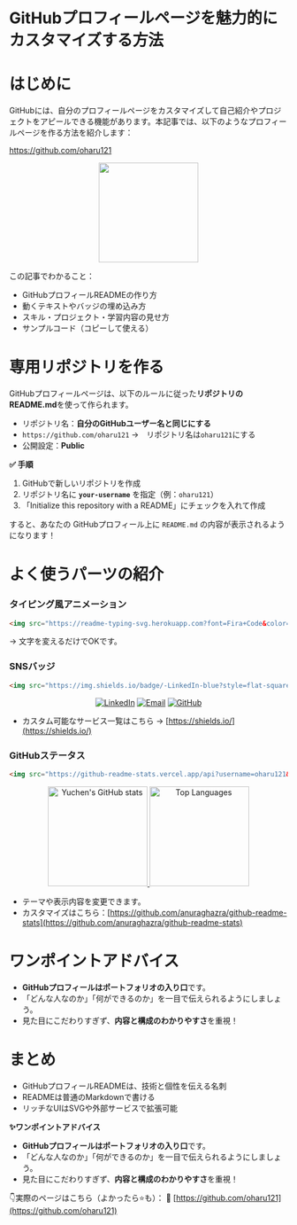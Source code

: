 # GitHubプロフィールページを魅力的にカスタマイズする方法

# はじめに

GitHubには、自分のプロフィールページをカスタマイズして自己紹介やプロジェクトをアピールできる機能があります。本記事では、以下のようなプロフィールページを作る方法を紹介します：

https://github.com/oharu121

<p align="center"> <img src="https://github-readme-stats.vercel.app/api?username=oharu121&show_icons=true&theme=radical" height="180" /> </p>

この記事でわかること：

* GitHubプロフィールREADMEの作り方
* 動くテキストやバッジの埋め込み方
* スキル・プロジェクト・学習内容の見せ方
* サンプルコード（コピーして使える）

# 専用リポジトリを作る

GitHubプロフィールページは、以下のルールに従った**リポジトリのREADME.md**を使って作られます。

* リポジトリ名：**自分のGitHubユーザー名と同じにする**
* `https://github.com/oharu121` →　リポジトリ名は`oharu121`にする
* 公開設定：**Public**

**✅ 手順**

1. GitHubで新しいリポジトリを作成
2. リポジトリ名に **`your-username`** を指定（例：`oharu121`）
3. 「Initialize this repository with a README」にチェックを入れて作成

すると、あなたの GitHubプロフィール上に `README.md` の内容が表示されるようになります！

# よく使うパーツの紹介

### タイピング風アニメーション

```md
<img src="https://readme-typing-svg.herokuapp.com?font=Fira+Code&color=00FFFF&size=25&center=true&vCenter=true&width=600&height=100&lines=Web+Developer;Automation+Enthusiast" />
```

→ 文字を変えるだけでOKです。

### SNSバッジ

```md
<img src="https://img.shields.io/badge/-LinkedIn-blue?style=flat-square&logo=Linkedin&logoColor=white" />
```

<p align="center">
  <a href="https://www.linkedin.com/in/jefflin1201/"><img src="https://img.shields.io/badge/-LinkedIn-blue?style=flat-square&logo=Linkedin&logoColor=white" alt="LinkedIn"></a>
  <a href="mailto:jefflin1201@gmail.com"><img src="https://img.shields.io/badge/-Email-D14836?style=flat-square&logo=Gmail&logoColor=white" alt="Email"></a>
  <a href="https://github.com/oharu121"><img src="https://img.shields.io/badge/-GitHub-181717?style=flat-square&logo=GitHub&logoColor=white" alt="GitHub"></a>
</p>

* カスタム可能なサービス一覧はこちら → [https://shields.io/](https://shields.io/)

### GitHubステータス

```md
<img src="https://github-readme-stats.vercel.app/api?username=oharu121&show_icons=true&theme=radical" />
```

<p align="center">
  <a href="https://github.com/oharu121">
    <img height="180em" src="https://github-readme-stats.vercel.app/api?username=oharu121&show_icons=true&theme=radical" alt="Yuchen's GitHub stats" />
    <img height="180em" src="https://github-readme-stats.vercel.app/api/top-langs/?username=oharu121&layout=compact&theme=radical" alt="Top Languages" />
  </a>
</p>

* テーマや表示内容を変更できます。
* カスタマイズはこちら：[https://github.com/anuraghazra/github-readme-stats](https://github.com/anuraghazra/github-readme-stats)


# ワンポイントアドバイス

* **GitHubプロフィールはポートフォリオの入り口**です。
* 「どんな人なのか」「何ができるのか」を一目で伝えられるようにしましょう。
* 見た目にこだわりすぎず、**内容と構成のわかりやすさ**を重視！

# まとめ

* GitHubプロフィールREADMEは、技術と個性を伝える名刺
* READMEは普通のMarkdownで書ける
* リッチなUIはSVGや外部サービスで拡張可能

**✨ワンポイントアドバイス**
* **GitHubプロフィールはポートフォリオの入り口**です。
* 「どんな人なのか」「何ができるのか」を一目で伝えられるようにしましょう。
* 見た目にこだわりすぎず、**内容と構成のわかりやすさ**を重視！

👇実際のページはこちら（よかったら⭐も）：
🔗 [https://github.com/oharu121](https://github.com/oharu121)
